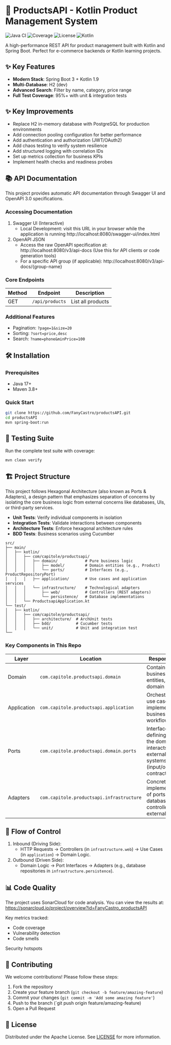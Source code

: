# 🚀 ProductsAPI - Kotlin Product Management System

![Java CI](https://img.shields.io/github/actions/workflow/status/FanyCastro/productsAPI/maven.yml?logo=github&label=Build)
![Coverage](https://img.shields.io/codecov/c/github/FanyCastro/productsAPI/main?logo=codecov&label=Coverage)
![License](https://img.shields.io/github/license/FanyCastro/productsAPI?color=blue)
![Kotlin](https://img.shields.io/badge/Kotlin-1.9.2-blueviolet?logo=kotlin)

A high-performance REST API for product management built with Kotlin and Spring Boot. Perfect for e-commerce backends or Kotlin learning projects.

## ✨ Key Features

- **Modern Stack**: Spring Boot 3 + Kotlin 1.9
- **Multi-Database**: H2 (dev) 
- **Advanced Search**: Filter by name, category, price range
- **Full Test Coverage**: 95%+ with unit & integration tests

## ✨ Key Improvements

- Replace H2 in-memory database with PostgreSQL for production environments
- Add connection pooling configuration for better performance
- Add authentication and authorization (JWT/OAuth2)
- Add chaos testing to verify system resilience
- Add structured logging with correlation IDs
- Set up metrics collection for business KPIs 
- Implement health checks and readiness probes

## 📚 API Documentation

This project provides automatic API documentation through Swagger UI and OpenAPI 3.0 specifications.

### Accessing Documentation
1. Swagger UI (Interactive)
   - Local Development: visit this URL in your browser while the application is running http://localhost:8080/swagger-ui/index.html
2. OpenAPI JSON
   - Access the raw OpenAPI specification at: http://localhost:8080/v3/api-docs (Use this for API clients or code generation tools)
   - For a specific API group (if applicable): http://localhost:8080/v3/api-docs/{group-name}

### Core Endpoints

| Method | Endpoint                | Description                  |
|--------|-------------------------|------------------------------|
| GET    | `/api/products`         | List all products            |

### Additional Features
- Pagination: `?page=1&size=20`
- Sorting: `?sort=price,desc`
- Search: `?name=phone&minPrice=100`

## 🛠️ Installation

### Prerequisites
- Java 17+
- Maven 3.8+

### Quick Start
```bash
git clone https://github.com/FanyCastro/productsAPI.git
cd productsAPI
mvn spring-boot:run
```

##  🧪 Testing Suite

Run the complete test suite with coverage:

```bash
mvn clean verify
```
##  🏗️ Project Structure

This project follows Hexagonal Architecture (also known as Ports & Adapters), a design pattern that emphasizes separation of concerns by isolating the core business logic from external concerns like databases, UIs, or third-party services.

- **Unit Tests**: Verify individual components in isolation
- **Integration Tests**: Validate interactions between components
- **Architecture Tests**: Enforce hexagonal architecture rules
- **BDD Tests**: Business scenarios using Cucumber

```
src/
├── main/
│   ├── kotlin/
│   │   ├── com/capitole/productsapi/
│   │   │   ├── domain/            # Pure business logic
│   │   │   │   ├── model/         # Domain entities (e.g., Product)
│   │   │   │   └── ports/         # Interfaces (e.g., ProductRepositoryPort)
│   │   │   ├── application/       # Use cases and application services
│   │   │   └── infrastructure/    # Technological adapters
│   │   │       ├── web/           # Controllers (REST adapters)
│   │   │       └── persistence/   # Database implementations
│   │   └── ProductsapiApplication.kt
└── test/
│   ├── kotlin/
│   │   ├── com/capitole/productsapi/
│   │   │   ├── architecture/  # ArchUnit tests
│   │   │   ├── bdd/           # Cucumber tests
│   │   │   └── unit/          # Unit and integration test
└──
```
### Key Components in This Repo

| Layer       | Location                                  | Responsibility                                                                               |
|-------------|-------------------------------------------|----------------------------------------------------------------------------------------------|
| Domain      | `com.capitole.productsapi.domain`         | Contains pure business logic, entities, and domain rules.                                    |
| Application | `com.capitole.productsapi.application`    | Orchestrates use cases, implements business workflows.                                       |
| Ports       | `com.capitole.productsapi.domain.ports`   | Interfaces defining how the domain interacts with external systems (input/output contracts). |
| Adapters    | `com.capitole.productsapi.infrastructure` | Concrete implementations of ports (e.g., databases, web controllers, external APIs).         |

## 🔄 Flow of Control
1. Inbound (Driving Side):
   - HTTP Requests → Controllers (in `infrastructure.web`) → Use Cases (in `application`) → Domain Logic.
2. Outbound (Driven Side):
   - Domain Logic → Port Interfaces → Adapters (e.g., database repositories in `infrastructure.persistence`).

##  📊 Code Quality
The project uses SonarCloud for code analysis. You can view the results at:
https://sonarcloud.io/project/overview?id=FanyCastro_productsAPI

Key metrics tracked:
   - Code coverage
   - Vulnerability detection
   - Code smells

Security hotspots

## 🤝 Contributing
We welcome contributions! Please follow these steps:

1. Fork the repository
2. Create your feature branch (`git checkout -b feature/amazing-feature`)
3. Commit your changes (`git commit -m 'Add some amazing feature'`)
4. Push to the branch (`git push origin feature/amazing-feature)
5. Open a Pull Request

## 📜 License
Distributed under the Apache License. See [LICENSE](http://www.apache.org/licenses/) for more information.